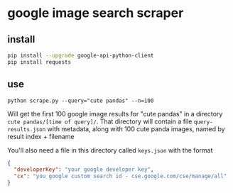 # google image search scraper

## install

```sh
pip install --upgrade google-api-python-client
pip install requests
```

## use

`python scrape.py --query="cute pandas" --n=100`

Will get the first 100 google image results for "cute pandas" in a directory `cute pandas/[time of query]/`. That directory will contain a file `query-results.json` with metadata, along with 100 cute panda images, named by result index + filename

You'll also need a file in this directory called `keys.json` with the format

```json
{
  "developerKey": "your google developer key",
  "cx": "you google custom search id - cse.google.com/cse/manage/all"
}

```

